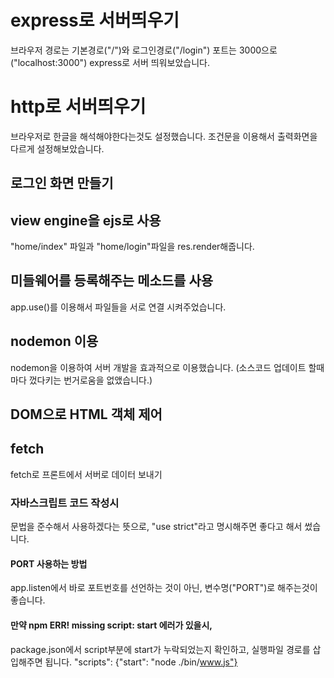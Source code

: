 # express로 서버띄우기
브라우저 경로는 기본경로("/")와 로그인경로("/login") 포트는 3000으로("localhost:3000") express로 서버 띄워보았습니다.


# http로 서버띄우기
브라우저로 한글을 해석해야한다는것도 설정했습니다.
조건문을 이용해서 출력화면을 다르게 설정해보았습니다.


## 로그인 화면 만들기


## view engine을 ejs로 사용
"home/index" 파일과 "home/login"파일을 res.render해줍니다.


## 미들웨어를 등록해주는 메소드를 사용
app.use()를 이용해서 파일들을 서로 연결 시켜주었습니다.


## nodemon 이용
nodemon을 이용하여 서버 개발을 효과적으로 이용했습니다. (소스코드 업데이트 할때마다 껐다키는 번거로움을 없앴습니다.)


## DOM으로 HTML 객체 제어


## fetch
fetch로 프론트에서 서버로 데이터 보내기


### 자바스크립트 코드 작성시
문법을 준수해서 사용하겠다는 뜻으로, "use strict"라고 명시해주면 좋다고 해서 썼습니다.


#### PORT 사용하는 방법
app.listen에서 바로 포트번호를 선언하는 것이 아닌, 변수명("PORT")로 해주는것이 좋습니다.


#### 만약 npm ERR! missing script: start 에러가 있을시,
package.json에서 script부분에 start가 누락되었는지 확인하고, 실행파일 경로를 삽입해주면 됩니다.
"scripts": {"start": "node ./bin/www.js"}


